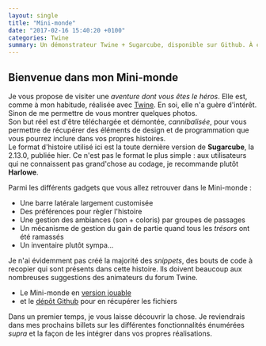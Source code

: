 ```yaml
---
layout: single
title: "Mini-monde"
date: "2017-02-16 15:40:20 +0100"
categories: Twine
summary: Un démonstrateur Twine + Sugarcube, disponible sur Github. À cloner ou télécharger pour en cannibaliser toutes les fonctionnalités. Attention Javascript inside !
---
```

## Bienvenue dans mon Mini-monde
Je vous propose de visiter une *aventure dont vous êtes le héros*. Elle est, comme à mon habitude, réalisée avec [Twine](http://twinery.org). En soi, elle n'a guère d'intérêt. Sinon de me permettre de vous montrer quelques photos.  
Son but réel est d'être téléchargée et démontée, *cannibalisée*, pour vous permettre de récupérer des éléments de design et de programmation que vous pourrez inclure dans vos propres histoires.  
Le format d'histoire utilisé ici est la toute dernière version de **Sugarcube**, la 2.13.0, publiée hier. Ce n'est pas le format le plus simple : aux utilisateurs qui ne connaissent pas grand'chose au codage, je recommande plutôt **Harlowe**.

Parmi les différents gadgets que vous allez retrouver dans le Mini-monde :

* Une barre latérale largement customisée
* Des préférences pour règler l'histoire
* Une gestion des ambiances (son + coloris) par groupes de passages
* Un mécanisme de gestion du gain de partie quand tous les *trésors* ont été ramassés
* Un inventaire plutôt sympa...

Je n'ai évidemment pas créé la majorité des *snippets*, des bouts de code à recopier qui sont présents dans cette histoire. Ils doivent beaucoup aux nombreuses suggestions des animateurs du forum Twine.

* Le Mini-monde en [version jouable](https://pierre-67.github.io/morceau_de_sucre/)
* et le [dépôt Github](https://github.com/pierre-67/morceau_de_sucre) pour en récupérer les fichiers

Dans un premier temps, je vous laisse découvrir la chose. Je reviendrais dans mes prochains billets sur les différentes fonctionnalités énumérées *supra* et la façon de les intégrer dans vos propres réalisations.
